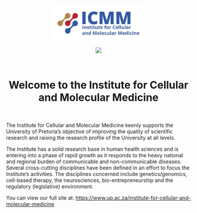 
<div align="center">
        <p align="center">
            <img align="center" src="../assets/icmm_logo.webp" height="100">
        </p>
        <p align="center">
            <a href="https://twitter.com/upicmm" target="_blank">
                <img align="center" src="https://img.shields.io/badge/-Twitter-%231DA1F2?style=for-the-badge&logo=Twitter&logoColor=white&link=https://twitter.com/upicmm" />
            </a>
        </p>
</div>
<br>
<h1 align="center">
    Welcome to the Institute for Cellular and Molecular Medicine
</h1>
<br>
<p align="left">
    The Institute for Cellular and Molecular Medicine keenly supports the University of Pretoria’s objective of improving the quality of scientific research and raising the research profile of the University at all levels.
</p>
<p align="left">
    The Institute has a solid research base in human health sciences and is entering into a phase of rapid growth as it responds to the heavy national and regional burden of communicable and non-communicable diseases. Several cross-cutting disciplines have been defined in an effort to focus the Institute’s activities. The disciplines concerned include genetics/genomics, cell-based therapy, the neurosciences, bio-entrepreneurship and the regulatory (legislative) environment.
</p>
<p align="left">You can view our full site at: <a target="_blank" href="https://https://www.up.ac.za/institute-for-cellular-and-molecular-medicine">https://www.up.ac.za/institute-for-cellular-and-molecular-medicine</a></p>